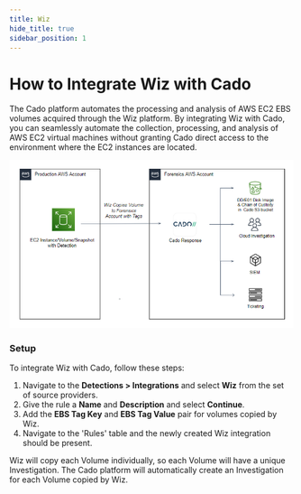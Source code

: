 ```yaml
---
title: Wiz
hide_title: true
sidebar_position: 1
---
```


# How to Integrate Wiz with Cado

The Cado platform automates the processing and analysis of AWS EC2 EBS volumes acquired through the Wiz platform. By integrating Wiz with Cado, you can seamlessly automate the collection, processing, and analysis of AWS EC2 virtual machines without granting Cado direct access to the environment where the EC2 instances are located.

![Wiz](/img/wiz-integration.png)

### Setup

To integrate Wiz with Cado, follow these steps:

1. Navigate to the **Detections > Integrations** and select **Wiz** from the set of source providers.
2. Give the rule a **Name** and **Description** and select **Continue**.
3. Add the **EBS Tag Key** and **EBS Tag Value** pair for volumes copied by Wiz.
4. Navigate to the 'Rules' table and the newly created Wiz integration should be present.

Wiz will copy each Volume individually, so each Volume will have a unique Investigation. The Cado platform will automatically create an Investigation for each Volume copied by Wiz.
